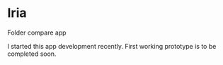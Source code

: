 # Iria
Folder compare app

I started this app development recently. First working prototype is to be completed soon.